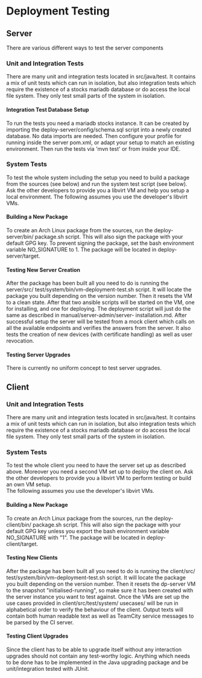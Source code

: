 # Deployment Testing

## Server

There are various different ways to test the server components

### Unit and Integration Tests

There are many unit and integration tests located in src/java/test.
It contains a mix of unit tests which can run in isolation, but also 
integration tests which require the existence of a stocks
mariadb database or do access the local file system. They only test small 
parts of the system in isolation.

#### Integration Test Database Setup

To run the tests you need a mariadb stocks instance. It can be created by
importing the deploy-server/config/schema.sql script into a newly created
database. No data imports are needed. Then configure your profile for running
inside the server pom.xml, or adapt your setup to match an existing
environment. Then run the tests via 'mvn test' or from inside your IDE.

### System Tests

To test the whole system including the setup you need to build a package from
the sources (see below) and run the system test script (see below).
Ask the other developers to provide you a libvirt VM and help you setup a 
local environment. The following assumes you use the developer's libvirt VMs.

#### Building a New Package

To create an Arch Linux package from the sources, run the deploy-server/bin/
package.sh script. This will also sign the package with your default GPG key.
To prevent signing the package, set the bash environment variable NO_SIGNATURE
to 1.
The package will be located in deploy-server/target.

#### Testing New Server Creation

After the package has been built all you need to do is running the server/src/
test/system/bin/vm-deployment-test.sh script. It will locate the package you 
built depending on the version number.
Then it resets the VM to a clean state. After that two ansible scripts will
be started on the VM, one for installing, and one for deploying. The deployment
script will just do the same as described in manual/server-admin/server-
installation.md.
After successful setup the server will be tested from a mock client which calls
on all the available endpoints and verifies the answers from the server. It
also tests the creation of new devices (with certificate handling) as well
as user revocation.

#### Testing Server Upgrades

There is currently no uniform concept to test server upgrades. 

## Client

### Unit and Integration Tests

There are many unit and integration tests located in src/java/test.
It contains a mix of unit tests which can run in isolation, but also 
integration tests which require the existence of a stocks
mariadb database or do access the local file system. They only test small 
parts of the system in isolation.

### System Tests

To test the whole client you need to have the server set up as described above.
Moreover you need a second VM set up to deploy the client on. Ask the other 
developers to provide you a libvirt VM to perform testing or build an own VM 
setup.                    
The following assumes you use the developer's libvirt VMs.

#### Building a New Package

To create an Arch Linux package from the sources, run the deploy-client/bin/
package.sh script. This will also sign the package with your default GPG key
unless you export the bash environment variable NO_SIGNATURE with "1". 
The package will be located in deploy-client/target.

#### Testing New Clients

After the package has been built all you need to do is running the client/src/
test/system/bin/vm-deployment-test.sh script. It will locate the package you
built depending on the version number. 
Then it resets the dp-server VM to the snapshot "initialised-running", so make
sure it has been created with the server instance you want to test against. 
Once the VMs are set up the use cases provided in client/src/test/system/
usecases/ will be run in alphabetical order to verify the behaviour of the 
client. 
Output texts will contain both human readable text as well as TeamCity 
service messages to be parsed by the CI server.

#### Testing Client Upgrades

Since the client has to be able to upgrade itself without any interaction
upgrades should not contain any test-worthy logic. Anything which needs to be
done has to be implemented in the Java upgrading package and be unit/integration
tested with JUnit. 

